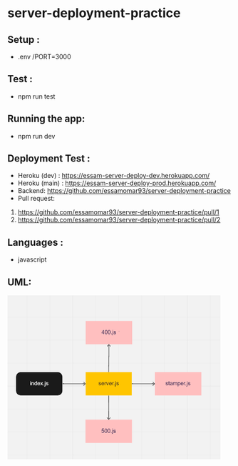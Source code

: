 # server-deployment-practice
## Setup :
- .env /PORT=3000
  
## Test :
- npm run test

## Running the app:
- npm run dev

## Deployment Test :
- Heroku (dev) : https://essam-server-deploy-dev.herokuapp.com/ 
- Heroku (main) : https://essam-server-deploy-prod.herokuapp.com/
- Backend: https://github.com/essamomar93/server-deployment-practice  
- Pull request:
1. https://github.com/essamomar93/server-deployment-practice/pull/1
2. https://github.com/essamomar93/server-deployment-practice/pull/2 

## Languages :
- javascript

## UML:

![server-deployment-practice](server-deployment-practice.png)
